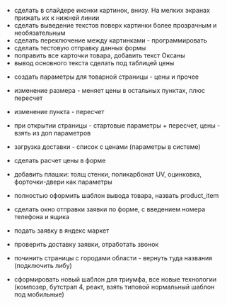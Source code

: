 
+ сделать в слайдере иконки картинок, внизу. На мелких экранах прижать их к нижней линии
+ сделать выведение текстов поверх картинки более прозрачным и необязательным
+ сделать переключение между картинками - программировать
+ сделать тестовую отправку данных формы
+ поправить все карточки товара, добавить текст Оксаны
+ вывод основного текста сделать под таблицей цены
- создать параметры для товарной страницы - цены и прочее
- изменение размера - меняет цены в остальных пунктах, плюс пересчет
- изменение пункта - пересчет
- при открытии страницы - стартовые параметры + пересчет, цены - взять из доп параметров
- загрузка доставки - список с ценами (параметры в системе)
- сделать расчет цены в форме
- добавить плашки: толщ стенки, поликарбонат UV, оцинковка, форточки-двери как параметры 
- полностью оформить шаблон вывода товара, назвать product_item
- сделать окно отправки заявки по форме, с введением номера телефона и ящика
- подать заявку в яндекс маркет
- проверить доставку заявки, отработать звонок
- починить страницы с городами области - вернуть туда названия (подключить либу)

- сформировать новый шаблон для триумфа, все новые технологии
(композер, бутстрап 4, реакт, взять типовой нормальный шаблон под мобильные)
